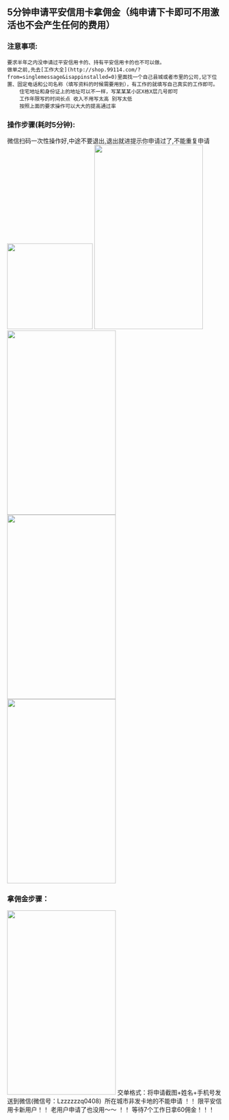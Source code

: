 ## 5分钟申请平安信用卡拿佣金（纯申请下卡即可不用激活也不会产生任何的费用）
### 注意事项:
    要求半年之内没申请过平安信用卡的、持有平安信用卡的也不可以做。 
    做单之前,先去[工作大全](http://shop.99114.com/?from=singlemessage&isappinstalled=0)里面找一个自己县城或者市里的公司,记下位置、固定电话和公司名称（填写资料的时候需要用到），有工作的就填写自己真实的工作即可。 
        住宅地址和身份证上的地址可以不一样，写某某某小区X栋X层几号即可
        工作年限写的时间长点 收入不用写太高 别写太低
        按照上面的要求操作可以大大的提高通过率
### 操作步骤(耗时5分钟):
微信扫码一次性操作好,中途不要退出,退出就进提示你申请过了,不能重复申请
<img src="http://m.qpic.cn/psb?/V136jZEC1zMlyg/g9B1evFyCI4qdVRjwTrh2BZqBOKQh6eBxuASNNuUWoU!/b/dDABAAAAAAAA&bo=.AP8AwAAAAARBzQ!&rf=viewer_4" height="200" width="200">
<img src="http://m.qpic.cn/psb?/V136jZEC1zMlyg/26w1a7md63qfBNn5MauR2bQwbg0lpven25QoGqdzWro!/b/dDABAAAAAAAA&bo=*gCTAQAAAAADB04!&rf=viewer_4" height="430" width="254">
<img src="http://m.qpic.cn/psb?/V136jZEC1zMlyg/*Jjo*.gcn*wbgeNCuYKsGuoyevf*vZE7.YXhQSexOsg!/b/dDMBAAAAAAAA&bo=yABgAQAAAAADF5s!&rf=viewer_4" height="430" width="254">
<img src="http://m.qpic.cn/psb?/V136jZEC1zMlyg/F2KQkooP.9JrT0a7FkK.4DA4eI88MuOL6U*sCQ6dyd0!/b/dDMBAAAAAAAA&bo=zQBmAQAAAAADF5g!&rf=viewer_4" height="430" width="254">
<img src="http://m.qpic.cn/psb?/V136jZEC1zMlyg/I1wF1F8CZcAEVN9ehn4UZXSX5T0i2q*f*T1EcIP7VlA!/b/dGEBAAAAAAAA&bo=7wCpAQAAAAADF3U!&rf=viewer_4" height="430" width="254">
### 拿佣金步骤：
<img src="http://m.qpic.cn/psb?/V136jZEC1zMlyg/iUI3sAbOovfb7n4YvqQ6qaOrp6jXYF3Uxp2ocI1uzSY!/b/dDABAAAAAAAA&bo=BQHMAQAAAAADF*s!&rf=viewer_4" height="430" width="254">
交单格式：将申请截图+姓名+手机号发送到微信(微信号：Lzzzzzzq0408) 
所在城市非发卡地的不能申请 ！！
限平安信用卡新用户！！
老用户申请了也没用～～ ！！
等待7个工作日拿60佣金！！！